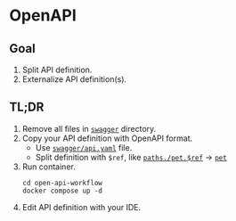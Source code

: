 # OpenAPI

## Goal

1. Split API definition.
2. Externalize API definition(s).

## TL;DR

1. Remove all files in [`swagger`](swagger) directory.
2. Copy your API definition with OpenAPI format.
    - Use [`swagger/api.yaml`](swagger/api.yaml) file.
    - Split definition with `$ref`, like [`paths./pet.$ref`](swagger/api.yaml#L35) -> [`pet`](swagger/pet.api.yaml#L1)
3. Run container.
    ```shell
    cd open-api-workflow
    docker compose up -d
    ```
4. Edit API definition with your IDE.